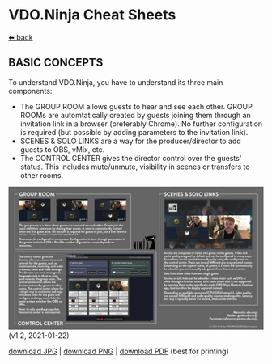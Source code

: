 # VDO.Ninja Cheat Sheets

[⬅ back](../README.md)

## BASIC CONCEPTS

To understand VDO.Ninja, you have to understand its three main components: 

* The GROUP ROOM allows guests to hear and see each other. GROUP ROOMs are automtatically created by guests joining them through an invitation link in a browser (preferably Chrome). No further configuration is required (but possible by adding parameters to the invitation link).
* SCENES & SOLO LINKS are a way for the producer/director to add guests to OBS, vMix, etc.
* The CONTROL CENTER gives the director control over the guests' status. This includes mute/unmute, visibility in scenes or transfers to other rooms.

![VDO.Ninja | basic concepts](OBSN_basic_concepts.jpg)   
(v1.2, 2021-01-22)

[download JPG](OBSN_basic_concepts.jpg) |
[download PNG](OBSN_basic_concepts.png) |
[download PDF](OBSN_basic_concepts.pdf) (best for printing)

